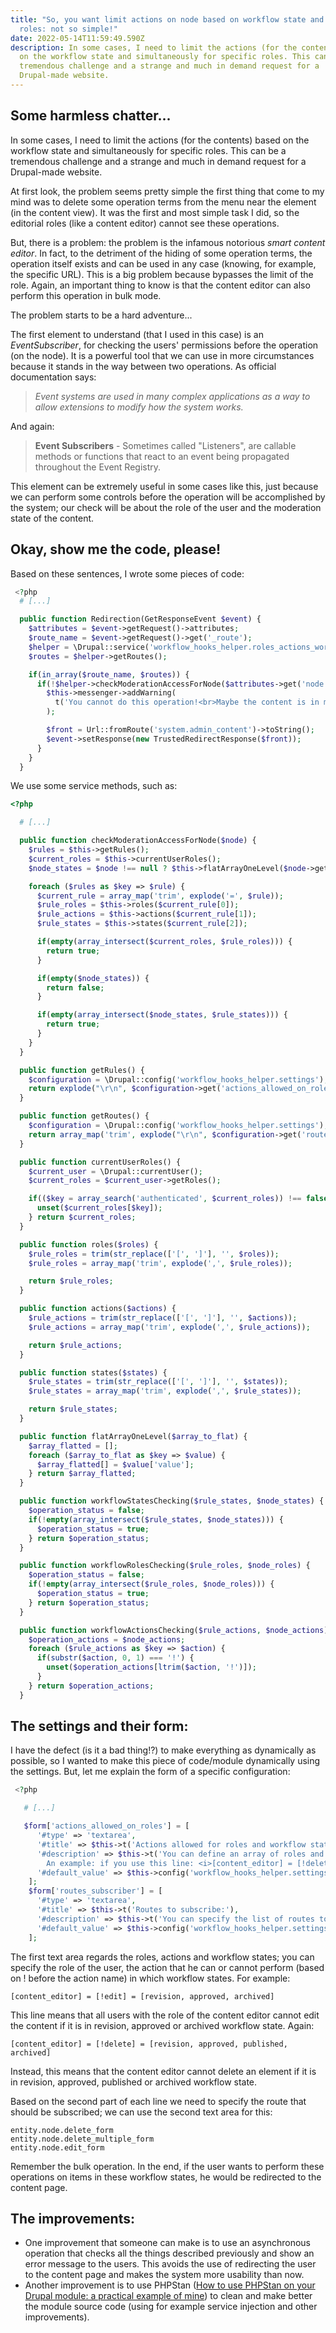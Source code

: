 ```yaml
---
title: "So, you want limit actions on node based on workflow state and user
  roles: not so simple!"
date: 2022-05-14T11:59:49.590Z
description: In some cases, I need to limit the actions (for the contents) based
  on the workflow state and simultaneously for specific roles. This can be a
  tremendous challenge and a strange and much in demand request for a
  Drupal-made website.
---
```

## Some harmless chatter...

In some cases, I need to limit the actions (for the contents) based on the workflow state and simultaneously for specific roles. This can be a tremendous challenge and a strange and much in demand request for a Drupal-made website.

At first look, the problem seems pretty simple the first thing that come to my mind was to delete some operation terms from the menu near the element (in the content view). It was the first and most simple task I did, so the editorial roles (like a content editor) cannot see these operations.

But, there is a problem: the problem is the infamous notorious *smart content editor*. In fact, to the detriment of the hiding of some operation terms, the operation itself exists and can be used in any case (knowing, for example, the specific URL). This is a big problem because bypasses the limit of the role. Again, an important thing to know is that the content editor can also perform this operation in bulk mode.

The problem starts to be a hard adventure...

The first element to understand (that I used in this case) is an *EventSubscriber*, for checking the users' permissions before the operation (on the node). It is a powerful tool that we can use in more circumstances because it stands in the way between two operations. As official documentation says:

> *Event systems are used in many complex applications as a way to allow extensions to modify how the system works.*

And again:

> **Event Subscribers** - Sometimes called "Listeners", are callable methods or functions that react to an event being propagated throughout the Event Registry.

This element can be extremely useful in some cases like this, just because we can perform some controls before the operation will be accomplished by the system; our check will be about the role of the user and the moderation state of the content.

## Okay, show me the code, please!

Based on these sentences, I wrote some pieces of code:

```php
 <?php
  # [...]

  public function Redirection(GetResponseEvent $event) {
    $attributes = $event->getRequest()->attributes;
    $route_name = $event->getRequest()->get('_route');
    $helper = \Drupal::service('workflow_hooks_helper.roles_actions_workflow');
    $routes = $helper->getRoutes();

    if(in_array($route_name, $routes)) {
      if(!$helper->checkModerationAccessForNode($attributes->get('node'))) {
        $this->messenger->addWarning(
          t('You cannot do this operation!<br>Maybe the content is in moderation state protected from you!')
        );

        $front = Url::fromRoute('system.admin_content')->toString();
        $event->setResponse(new TrustedRedirectResponse($front));
      }
    }
  }
```

We use some service methods, such as: 

```php
<?php

  # [...]

  public function checkModerationAccessForNode($node) {
    $rules = $this->getRules();
    $current_roles = $this->currentUserRoles();
    $node_states = $node !== null ? $this->flatArrayOneLevel($node->get('moderation_state')->getValue()) : [];

    foreach ($rules as $key => $rule) {
      $current_rule = array_map('trim', explode('=', $rule));
      $rule_roles = $this->roles($current_rule[0]);
      $rule_actions = $this->actions($current_rule[1]);
      $rule_states = $this->states($current_rule[2]);

      if(empty(array_intersect($current_roles, $rule_roles))) {
        return true;
      }

      if(empty($node_states)) {
        return false;
      }

      if(empty(array_intersect($node_states, $rule_states))) {
        return true;
      }
    }
  }

  public function getRules() {
    $configuration = \Drupal::config('workflow_hooks_helper.settings');
    return explode("\r\n", $configuration->get('actions_allowed_on_roles'));
  }

  public function getRoutes() {
    $configuration = \Drupal::config('workflow_hooks_helper.settings');
    return array_map('trim', explode("\r\n", $configuration->get('routes_subscriber')));
  }

  public function currentUserRoles() {
    $current_user = \Drupal::currentUser();
    $current_roles = $current_user->getRoles();

    if(($key = array_search('authenticated', $current_roles)) !== false) {
      unset($current_roles[$key]);
    } return $current_roles;
  }

  public function roles($roles) {
    $rule_roles = trim(str_replace(['[', ']'], '', $roles));
    $rule_roles = array_map('trim', explode(',', $rule_roles));

    return $rule_roles;
  }

  public function actions($actions) {
    $rule_actions = trim(str_replace(['[', ']'], '', $actions));
    $rule_actions = array_map('trim', explode(',', $rule_actions));

    return $rule_actions;
  }

  public function states($states) {
    $rule_states = trim(str_replace(['[', ']'], '', $states));
    $rule_states = array_map('trim', explode(',', $rule_states));

    return $rule_states;
  }

  public function flatArrayOneLevel($array_to_flat) {
    $array_flatted = [];
    foreach ($array_to_flat as $key => $value) {
      $array_flatted[] = $value['value'];
    } return $array_flatted;
  }

  public function workflowStatesChecking($rule_states, $node_states) {
    $operation_status = false;
    if(!empty(array_intersect($rule_states, $node_states))) {
      $operation_status = true;
    } return $operation_status;
  }

  public function workflowRolesChecking($rule_roles, $node_roles) {
    $operation_status = false;
    if(!empty(array_intersect($rule_roles, $node_roles))) {
      $operation_status = true;
    } return $operation_status;
  }

  public function workflowActionsChecking($rule_actions, $node_actions) {
    $operation_actions = $node_actions;
    foreach ($rule_actions as $key => $action) {
      if(substr($action, 0, 1) === '!') {
        unset($operation_actions[ltrim($action, '!')]);
      }
    } return $operation_actions;
  }
```

## The settings and their form:

I have the defect (is it a bad thing!?) to make everything as dynamically as possible, so I wanted to make this piece of code/module dynamically using the settings. But, let me explain the form of a specific configuration:

```php
 <?php

   # [...]

   $form['actions_allowed_on_roles'] = [
      '#type' => 'textarea',
      '#title' => $this->t('Actions allowed for roles and workflow state:'),
      '#description' => $this->t('You can define an array of roles and array of actions allowed, using this syntax: <i>[content_editor, content_manager] = [edit, !delete] = [revision, approved, non_approvato, approvato, published, archived]</i>.<br>
        An example: if you use this line: <i>[content_editor] = [!delete] = [revision, approved, non_approvato, approvato, published, archived]</i> you say that the content editor cannot delete an element in the followed workflow states.'),
      '#default_value' => $this->config('workflow_hooks_helper.settings')->get('actions_allowed_on_roles'),
    ];
    $form['routes_subscriber'] = [
      '#type' => 'textarea',
      '#title' => $this->t('Routes to subscribe:'),
      '#description' => $this->t('You can specify the list of routes to subscribe.'),
      '#default_value' => $this->config('workflow_hooks_helper.settings')->get('routes_subscriber'),
    ];
```

The first text area regards the roles, actions and workflow states; you can specify the role of the user, the action that he can or cannot perform (based on ! before the action name) in which workflow states. For example:

`[content_editor] = [!edit] = [revision, approved, archived]`

This line means that all users with the role of the content editor cannot edit the content if it is in revision, approved or archived workflow state. Again:

`[content_editor] = [!delete] = [revision, approved, published, archived]`

Instead, this means that the content editor cannot delete an element if it is in revision, approved, published or archived workflow state.

Based on the second part of each line we need to specify the route that should be subscribed; we can use the second text area for this:

`entity.node.delete_form`\
`entity.node.delete_multiple_form`\
`entity.node.edit_form`

Remember the bulk operation. In the end, if the user wants to perform these operations on items in these workflow states, he would be redirected to the content page.

## The improvements:

* One improvement that someone can make is to use an asynchronous operation that checks all the things described previously and show an error message to the users. This avoids the use of redirecting the user to the content page and makes the system more usability than now.
* Another improvement is to use PHPStan ([How to use PHPStan on your Drupal module: a practical example of mine](https://codingadventures.netlify.app/how-to-use-phpstan-on-your-drupal-module-a-practical-example-of-mine/)) to clean and make better the module source code (using for example service injection and other improvements).